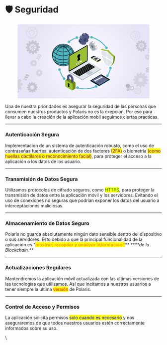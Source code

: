 # 🛡️ Seguridad&#x20;

<figure><img src="../../../.gitbook/assets/seguridad-informatica-4.webp" alt=""><figcaption></figcaption></figure>

Una de nuestra prioridades es asegurar la seguridad de las personas que consumen nuestros productos y Polaris no es la exepcion. Por eso para llevar a cabo la creación de la aplicación mobil seguimos ciertas practicas.

***

### **Autenticación Segura**

Implementacion de un sistema de autenticación robusto, como el uso de contraseñas fuertes, autenticación de dos factores <mark style="color:purple;">(2FA)</mark> o biometría <mark style="color:purple;">(como huellas dactilares o reconocimiento facial)</mark>, para proteger el acceso a la aplicación o los datos de los usuario.

***

### **Transmisión de Datos Segura**

Utilizamos protocolos de cifrado seguros, como <mark style="color:green;">HTTPS</mark>, para proteger la transmisión de datos entre la aplicación móvil y los servidores. Evitando el uso de conexiones no seguras que podrían exponer los datos del usuario a interceptaciones maliciosas.

***

### **Almacenamiento de Datos Seguro**

Polaris no guarda absolutamente ningún dato sensible dentro del dispositivo o sus servidores. Esto debido a que la principal funcionalidad de la aplicación es "_<mark style="color:orange;">**mostrar, recopilar y analizar información"**</mark>** ****de la Blockchain.**_

***

### **Actualizaciones Regulares**

Mantendremos la aplicación móvil actualizada con las ultimas versiones de las tecnologías que utilizamos. Así que incitamos a nuestros usuarios a tener siempre la ultima <mark style="color:red;">versión</mark> de Polaris.

***

### **Control de Acceso y Permisos**

La aplicación solicita permisos <mark style="color:blue;">solo cuando es necesario</mark> y nos aseguraremos de que todos nuestros usuarios estén correctamente informados sobre su uso.

\
